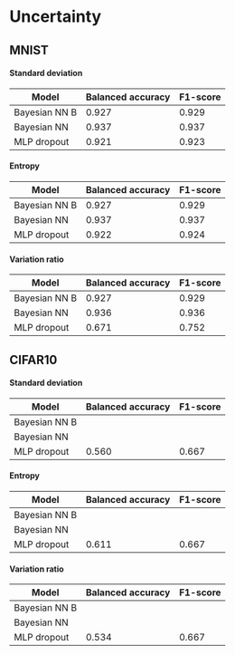 Uncertainty
===========


## MNIST

#### Standard deviation
|  Model       | Balanced accuracy | F1-score |
|--------------|--------------|--------------|
| Bayesian NN B| 0.927 | 0.929|
| Bayesian NN  | 0.937 | 0.937 |
| MLP dropout  | 0.921 | 0.923 |

#### Entropy
|  Model       | Balanced accuracy | F1-score |
|--------------|--------------|--------------|
| Bayesian NN B| 0.927 | 0.929|
| Bayesian NN  | 0.937 | 0.937 |
| MLP dropout  | 0.922 | 0.924 |

#### Variation ratio
|  Model       | Balanced accuracy | F1-score |
|--------------|--------------|--------------|
| Bayesian NN B| 0.927 | 0.929|
| Bayesian NN  | 0.936 | 0.936 |
| MLP dropout  | 0.671 | 0.752 |


## CIFAR10

#### Standard deviation
|  Model       | Balanced accuracy | F1-score |
|--------------|--------------|--------------|
| Bayesian NN B|  |  |
| Bayesian NN  |  |  |
| MLP dropout  | 0.560 | 0.667 |

#### Entropy
|  Model       | Balanced accuracy | F1-score |
|--------------|--------------|--------------|
| Bayesian NN B|  |  |
| Bayesian NN  |  |  |
| MLP dropout  | 0.611 | 0.667 |

#### Variation ratio
|  Model       | Balanced accuracy | F1-score |
|--------------|--------------|--------------|
| Bayesian NN B|  |  |
| Bayesian NN  |  |  |
| MLP dropout  | 0.534 | 0.667 |

